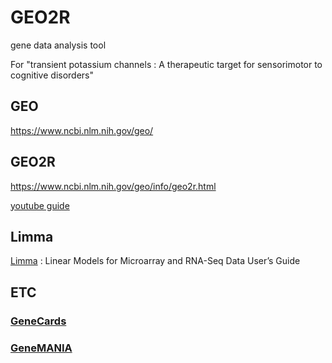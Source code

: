 # GEO2R
gene data analysis tool

For "transient potassium channels : A therapeutic target for sensorimotor to cognitive disorders"


## GEO
https://www.ncbi.nlm.nih.gov/geo/

## GEO2R
https://www.ncbi.nlm.nih.gov/geo/info/geo2r.html

[youtube guide](https://www.youtube.com/watch?v=EUPmGWS8ik0)

## Limma
[Limma](https://bioconductor.org/packages/release/bioc/vignettes/limma/inst/doc/usersguide.pdf) : Linear Models for Microarray and RNA-Seq Data User’s Guide

## ETC
### [GeneCards](https://www.genecards.org/)

### [GeneMANIA](https://genemania.org/)
